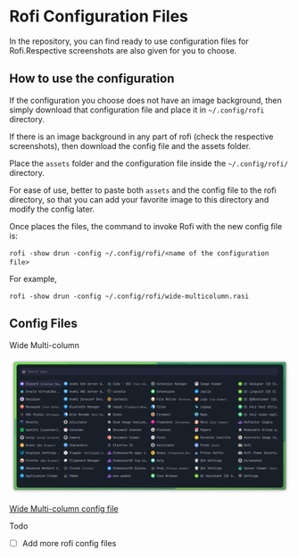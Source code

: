 # Rofi Configuration Files

In the repository, you can find ready to use configuration files for Rofi.Respective screenshots are also given for you to choose. 

## How to use the configuration

If the configuration you choose does not have an image background, then simply download that configuration file and place it in `~/.config/rofi` directory.

If there is an image background in any part of rofi (check the respective screenshots), then download the config file and the assets folder.

Place the `assets` folder and the configuration file inside the `~/.config/rofi/` directory.

For ease of use, better to paste both `assets` and the config file to the rofi directory, so that you can add your favorite image to this directory and modify the config later.

Once places the files, the command to invoke Rofi with the new config file is:

```
rofi -show drun -config ~/.config/rofi/<name of the configuration file>
```

For example, 

```
rofi -show drun -config ~/.config/rofi/wide-multicolumn.rasi
```

## Config Files

Wide Multi-column

![Wide Multi-column Rofi](./screenshots/wide-multicolumn.png)

[Wide Multi-column config file](./wide-multicolumn.rasi)

Todo
- [ ] Add more rofi config files